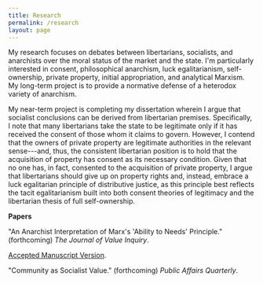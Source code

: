 ```yaml
---
title: Research
permalink: /research
layout: page
---
```


My research focuses on debates between libertarians, socialists, and anarchists over the moral status of the market and the state. I'm particularly interested in consent, philosophical anarchism, luck egalitarianism, self-ownership, private property, initial appropriation, and analytical Marxism. My long-term project is to provide a normative defense of a heterodox variety of anarchism.

My near-term project is completing my dissertation wherein I argue that socialist conclusions can be derived from libertarian premises. Specifically, I note that many libertarians take the state to be legitimate only if it has received the consent of those whom it claims to govern. However, I contend that the owners of private property are legitimate authorities in the relevant sense---and, thus, the consistent libertarian position is to hold that the acquisition of property has consent as its necessary condition. Given that no one has, in fact, consented to the acquisition of private property, I argue that libertarians should give up on property rights and, instead, embrace a luck egalitarian principle of distributive justice, as this principle best reflects the tacit egalitarianism built into both consent theories of legitimacy and the libertarian thesis of full self-ownership.

**Papers**

"An Anarchist Interpretation of Marx's 'Ability to Needs' Principle." (forthcoming) _The Journal of Value Inquiry_.

[Accepted Manuscript Version](/files/AANP.pdf).

"Community as Socialist Value." (forthcoming) _Public Affairs Quarterly_.
